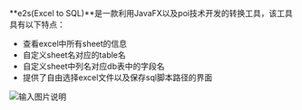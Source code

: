 **e2s(Excel to SQL)**是一款利用JavaFX以及poi技术开发的转换工具，该工具具有以下特点：



- 查看excel中所有sheet的信息
- 自定义sheet名对应的table名
- 自定义sheet中列名对应db表中的字段名
- 提供了自由选择excel文件以及保存sql脚本路径的界面


![输入图片说明](http://static.oschina.net/uploads/space/2015/0925/015153_Z8b7_2007826.png "在这里输入图片标题")